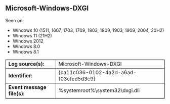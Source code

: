 ## Microsoft-Windows-DXGI

Seen on:
* Windows 10 (1511, 1607, 1703, 1709, 1803, 1809, 1903, 1909, 2004, 20H2)
* Windows 11 (21H2)
* Windows 2012
* Windows 8.0
* Windows 8.1

<table border="1" class="docutils">
  <tbody>
    <tr>
      <td><b>Log source(s):</b></td>
      <td>Microsoft-Windows-DXGI</td>
    </tr>
    <tr>
      <td><b>Identifier:</b></td>
      <td>{ca11c036-0102-4a2d-a6ad-f03cfed5d3c9}</td>
    </tr>
    <tr>
      <td><b>Event message file(s):</b></td>
      <td>%systemroot%\system32\dxgi.dll</td>
    </tr>
  </tbody>
</table>

&nbsp;

